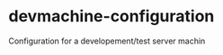 devmachine-configuration
========================

Configuration for a developement/test server machin
